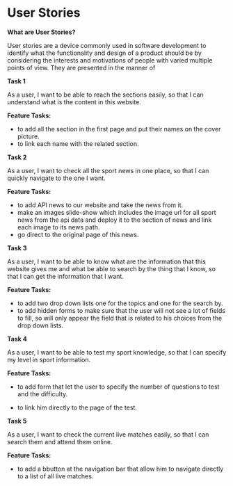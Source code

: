 # User Stories

**What are User Stories?**

User stories are a device commonly used in software development to identify what the functionality and design of a product should be by considering the interests and motivations of people with varied multiple points of view. They are presented in the manner of

**Task 1**

As a user, I want to be able to reach the sections easily, so that I can understand what is the content in this website.

**Feature Tasks:**

- to add all the section in the first page and put their names on the cover picture.
- to link each name with the related section.

**Task 2**

As a user, I want to check all the sport news in one place, so that I can quickly navigate to the one I want.

**Feature Tasks:**

- to add API news to our website and take the news from it.
- make an images slide-show which includes the image url for all sport news from the api data and deploy it to the section of news and link each image to its news path.
- go direct to the original page of this news.

**Task 3**

As a user, I want to be able to know what are the information that this website gives me and what be able to search by the thing that I know, so that I can get the information that I want.

**Feature Tasks:**

- to add two drop down lists one for the topics and one for the search by.
- to add hidden forms to make sure that the user will not see a lot of fields to fill, so will only appear the field that is related to his choices from the drop down lists.


**Task 4**

As a user, I want to be able to test my sport knowledge, so that I can specify my level in sport information.

**Feature Tasks:**

- to add form that let the user to specify the number of questions to test and the difficulty.

- to link him directly to the page of the test.


**Task 5**

As a user, I want to check the current live matches easily, so that I can search them and attend them online.

**Feature Tasks:**

- to add a bbutton at the navigation bar that allow him to navigate directly to a list of all live matches.